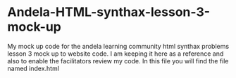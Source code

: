# Andela-HTML-synthax-lesson-3-mock-up
My mock up code for the andela learning community html synthax problems lesson 3 mock up to website code. I am keeping it here as a reference and also to enable the facilitators review my code.
In this file you will find the file named index.html 
